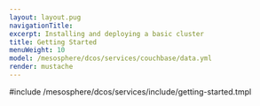 ```yaml
---
layout: layout.pug
navigationTitle:
excerpt: Installing and deploying a basic cluster
title: Getting Started
menuWeight: 10
model: /mesosphere/dcos/services/couchbase/data.yml
render: mustache
---
```


#include /mesosphere/dcos/services/include/getting-started.tmpl
